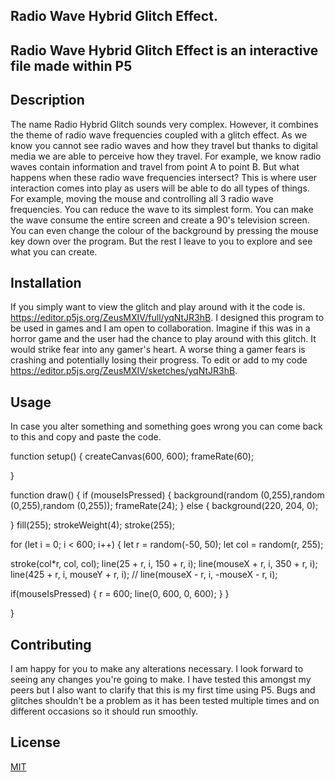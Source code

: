 ## Radio Wave Hybrid Glitch Effect.  

## Radio Wave Hybrid Glitch Effect  is an interactive file made within P5 

## Description 
The name Radio Hybrid Glitch sounds very complex. However, it combines the theme of radio wave frequencies coupled with a glitch effect. As we know you cannot see radio waves and how they travel but thanks to digital media we are able to perceive how they travel. For example, we know radio waves contain information and travel from point A to point B. But what happens when these radio wave frequencies intersect? This is where user interaction comes into play as users will be able to do all types of things. For example, moving the mouse and controlling all 3 radio wave frequencies. You can reduce the wave to its simplest form. You can make the wave consume the entire screen and create a 90's television screen. You can even change the colour of the background by pressing the mouse key down over the program. But the rest I leave to you to explore and see what you can create. 

## Installation

If you simply want to view the glitch and play around with it the code is. https://editor.p5js.org/ZeusMXIV/full/yqNtJR3hB. I designed this program to be used in games and I am open to collaboration. Imagine if this was in a horror game and the user had the chance to play around with this glitch. It would strike fear into any gamer's heart. A worse thing a gamer fears is crashing and potentially losing their progress. To edit or add to my code https://editor.p5js.org/ZeusMXIV/sketches/yqNtJR3hB. 




## Usage
In case you alter something and something goes wrong you can come back to this and copy and paste the code. 

function setup() {
  createCanvas(600, 600);
  frameRate(60);

}

function draw() {
  if (mouseIsPressed) {
    background(random (0,255),random (0,255),random (0,255));
    frameRate(24);
  }
  else {
      background(220, 204, 0);    

  }
  fill(255);
  strokeWeight(4);
  stroke(255);


  for (let i = 0; i < 600; i++) {
    let r = random(-50, 50);
    let col = random(r, 255);

  stroke(col*r, col, col);
    line(25 + r, i, 150 + r, i);
    line(mouseX + r, i, 350 + r, i);
    line(425 + r, i, mouseY + r, i); 
    // line(mouseX - r, i, -mouseX - r, i);
  
   if(mouseIsPressed) {
    r = 600;
    line(0, 600, 0, 600);
    }
  }
  

}

## Contributing

I am happy for you to make any alterations necessary. I look forward to seeing any changes you're going to make. I have tested this amongst my peers but I also want to clarify that this is my first time using P5. Bugs and glitches shouldn't be a problem as it has been tested multiple times and on different occasions so it should run smoothly.


## License

[MIT](https://choosealicense.com/licenses/mit/)
